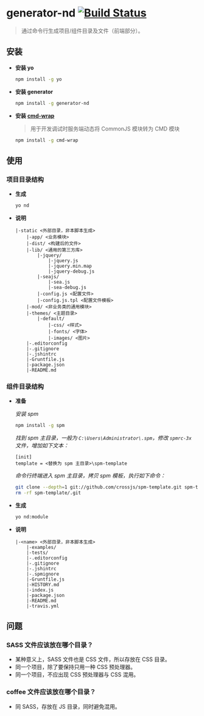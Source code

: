 # generator-nd [![Build Status](https://secure.travis-ci.org/ndfront/generator-nd.png?branch=master)](https://travis-ci.org/ndfront/generator-nd)

> 通过命令行生成项目/组件目录及文件（前端部分）。


## 安装

- **安装 yo**

    ```bash
    npm install -g yo
    ```

- **安装 generator**

    ```bash
    npm install -g generator-nd
    ```

- **安装 [cmd-wrap](https://github.com/crossjs/cmd-wrap)**

    > 用于开发调试时服务端动态将 CommonJS 模块转为 CMD 模块

    ```bash
    npm install -g cmd-wrap
    ```

## 使用

### 项目目录结构

- **生成**

    ```bash
    yo nd
    ```

- **说明**

    ```
    |-static <外部目录，非本脚本生成>
        |-app/ <业务模块>
        |-dist/ <构建后的文件>
        |-lib/ <通用的第三方库>
            |-jquery/
                |-jquery.js
                |-jquery.min.map
                |-jquery-debug.js
            |-seajs/
                |-sea.js
                |-sea-debug.js
            |-config.js <配置文件>
            |-config.js.tpl <配置文件模板>
        |-mod/ <非业务类的通用模块>
        |-themes/ <主题目录>
            |-default/
                |-css/ <样式>
                |-fonts/ <字体>
                |-images/ <图片>
        |-.editorconfig
        |-.gitignore
        |-.jshintrc
        |-Gruntfile.js
        |-package.json
        |-README.md
    ```


### 组件目录结构

- **准备**

    *安装 spm*

    ```bash
    npm install -g spm
    ```

    *找到 spm 主目录，一般为 `C:\Users\Administrator\.spm`，修改 `spmrc-3x` 文件，增加如下文本：*

    ```
    [init]
    template = <替换为 spm 主目录>\spm-template
    ```

    *命令行终端进入 spm 主目录，拷贝 spm 模板，执行如下命令：*

    ```bash
    git clone --depth=1 git://github.com/crossjs/spm-template.git spm-template
    rm -rf spm-template/.git
    ```

- **生成**

    ```bash
    yo nd:module
    ```

- **说明**

    ```
    |-<name> <外部目录，非本脚本生成>
        |-examples/
        |-tests/
        |-.editorconfig
        |-.gitignore
        |-.jshintrc
        |-.spmignore
        |-Gruntfile.js
        |-HISTORY.md
        |-index.js
        |-package.json
        |-README.md
        |-travis.yml
    ```


## 问题

### SASS 文件应该放在哪个目录？

- 某种意义上，SASS 文件也是 CSS 文件，所以存放在 CSS 目录。
- 同一个项目，除了要保持只用一种 CSS 预处理器。
- 同一个项目，不应出现 CSS 预处理器与 CSS 混用。

### coffee 文件应该放在哪个目录？

- 同 SASS，存放在 JS 目录，同时避免混用。
